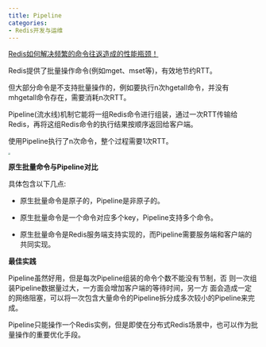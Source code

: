 ```yaml
---
title: Pipeline
categories: 
- Redis开发与运维
---
```


[Redis如何解决频繁的命令往返造成的性能瓶颈！](https://mp.weixin.qq.com/s/HDBD5iUwzrMGT9mscTARTA)

Redis提供了批量操作命令(例如mget、mset等)，有效地节约RTT。

但大部分命令是不支持批量操作的，例如要执行n次hgetall命令，并没有 mhgetall命令存在，需要消耗n次RTT。

Pipeline(流水线)机制它能将一组Redis命令进行组装，通过一次RTT传输给Redis，再将这组Redis命令的执行结果按顺序返回给客户端。

使用Pipeline执行了n次命令，整个过程需要1次RTT。

<img src="https://img-blog.csdnimg.cn/0952e4e99e10435c9aa30a3a4bad3078.png" style="zoom:25%;" />

**原生批量命令与Pipeline对比** 

具体包含以下几点: 

* 原生批量命令是原子的，Pipeline是非原子的。 

* 原生批量命令是一个命令对应多个key，Pipeline支持多个命令。

* 原生批量命令是Redis服务端支持实现的，而Pipeline需要服务端和客户端的共同实现。

**最佳实践**

Pipeline虽然好用，但是每次Pipeline组装的命令个数不能没有节制，否 则一次组装Pipeline数据量过大，一方面会增加客户端的等待时间，另一方 面会造成一定的网络阻塞，可以将一次包含大量命令的Pipeline拆分成多次较小的Pipeline来完成。

Pipeline只能操作一个Redis实例，但是即使在分布式Redis场景中，也可以作为批量操作的重要优化手段。